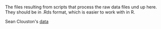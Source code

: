 The files resulting from scripts that process the raw data files und up here. They should be in .Rds format, which is easier to work with in R.


Sean Clouston's [data](./datafromsean.md)  

